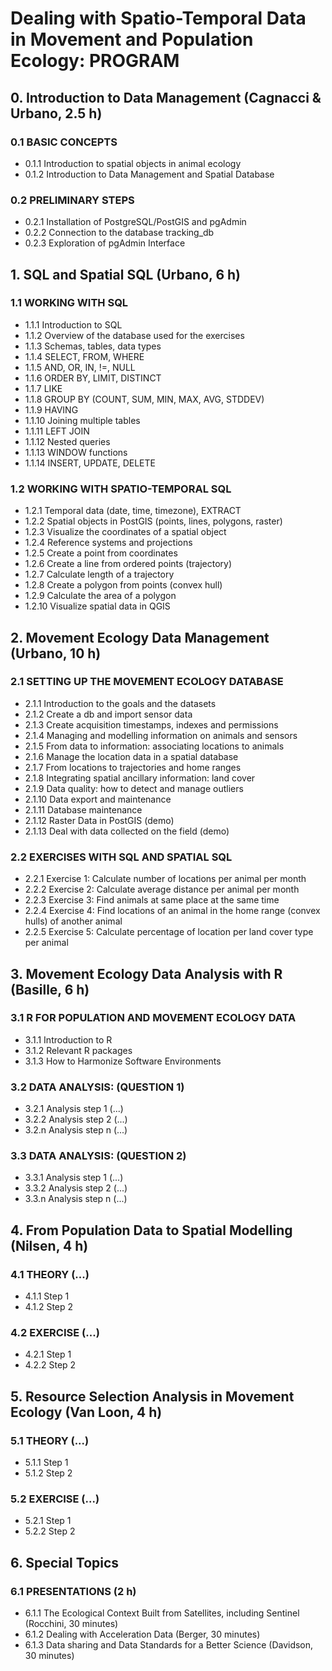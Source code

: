 # Dealing with Spatio-Temporal Data in Movement and Population Ecology: PROGRAM

## 0. Introduction to Data Management (Cagnacci & Urbano, 2.5 h)
### 0.1 BASIC CONCEPTS
* 0.1.1 Introduction to spatial objects in animal ecology 
* 0.1.2 Introduction to Data Management and Spatial Database  
 
### 0.2 PRELIMINARY STEPS
* 0.2.1 Installation of PostgreSQL/PostGIS and pgAdmin 
* 0.2.2 Connection to the database tracking_db
* 0.2.3 Exploration of pgAdmin Interface
 
## 1. SQL and Spatial SQL (Urbano, 6 h)
### 1.1 WORKING WITH SQL 
* 1.1.1 Introduction to SQL
* 1.1.2 Overview of the database used for the exercises
* 1.1.3 Schemas, tables, data types
* 1.1.4 SELECT, FROM, WHERE
* 1.1.5 AND, OR, IN, !=, NULL
* 1.1.6 ORDER BY, LIMIT, DISTINCT
* 1.1.7 LIKE
* 1.1.8 GROUP BY (COUNT, SUM, MIN, MAX, AVG, STDDEV)
* 1.1.9 HAVING
* 1.1.10 Joining multiple tables
* 1.1.11 LEFT JOIN
* 1.1.12 Nested queries
* 1.1.13 WINDOW functions
* 1.1.14 INSERT, UPDATE, DELETE

### 1.2 WORKING WITH SPATIO-TEMPORAL SQL
* 1.2.1 Temporal data (date, time, timezone), EXTRACT
* 1.2.2 Spatial objects in PostGIS (points, lines, polygons, raster)
* 1.2.3 Visualize the coordinates of a spatial object
* 1.2.4 Reference systems and projections 
* 1.2.5 Create a point from coordinates
* 1.2.6 Create a line from ordered points (trajectory)
* 1.2.7 Calculate length of a trajectory
* 1.2.8 Create a polygon from points (convex hull)
* 1.2.9 Calculate the area of a polygon
* 1.2.10 Visualize spatial data in QGIS

## 2. Movement Ecology Data Management (Urbano, 10 h)
### 2.1 SETTING UP THE MOVEMENT ECOLOGY DATABASE
* 2.1.1 Introduction to the goals and the datasets
* 2.1.2 Create a db and import sensor data
* 2.1.3 Create acquisition timestamps, indexes and permissions
* 2.1.4 Managing and modelling information on animals and sensors 
* 2.1.5 From data to information: associating locations to animals
* 2.1.6 Manage the location data in a spatial database
* 2.1.7 From locations to trajectories and home ranges
* 2.1.8 Integrating spatial ancillary information: land cover
* 2.1.9 Data quality: how to detect and manage outliers
* 2.1.10 Data export and maintenance
* 2.1.11 Database maintenance
* 2.1.12 Raster Data in PostGIS (demo)
* 2.1.13 Deal with data collected on the field (demo)

### 2.2 EXERCISES WITH SQL AND SPATIAL SQL 
* 2.2.1 Exercise 1: Calculate number of locations per animal per month
* 2.2.2 Exercise 2: Calculate average distance per animal per month
* 2.2.3 Exercise 3: Find animals at same place at the same time
* 2.2.4 Exercise 4: Find locations of an animal in the home range (convex hulls) of another animal
* 2.2.5 Exercise 5: Calculate percentage of location per land cover type per animal

## 3. Movement Ecology Data Analysis with R (Basille, 6 h)
### 3.1 R FOR POPULATION AND MOVEMENT ECOLOGY DATA
* 3.1.1 Introduction to R
* 3.1.2 Relevant R packages
* 3.1.3 How to Harmonize Software Environments

### 3.2 DATA ANALYSIS: (QUESTION 1)
* 3.2.1 Analysis step 1 (...)
* 3.2.2 Analysis step 2 (...)
* 3.2.n Analysis step n (...)

### 3.3 DATA ANALYSIS: (QUESTION 2)
* 3.3.1 Analysis step 1 (...)
* 3.3.2 Analysis step 2 (...)
* 3.3.n Analysis step n (...)

## 4. From Population Data to Spatial Modelling (Nilsen, 4 h)
### 4.1 THEORY (...)
* 4.1.1 Step 1
* 4.1.2 Step 2

### 4.2 EXERCISE (...) 
* 4.2.1 Step 1
* 4.2.2 Step 2

## 5. Resource Selection Analysis in Movement Ecology (Van Loon, 4 h)
### 5.1 THEORY (...)
* 5.1.1 Step 1
* 5.1.2 Step 2

### 5.2 EXERCISE (...) 
* 5.2.1 Step 1
* 5.2.2 Step 2


## 6. Special Topics
### 6.1 PRESENTATIONS (2 h)
* 6.1.1 The Ecological Context Built from Satellites, including Sentinel (Rocchini, 30 minutes)
* 6.1.2 Dealing with Acceleration Data (Berger, 30 minutes)
* 6.1.3 Data sharing and Data Standards for a Better Science (Davidson, 30 minutes)
